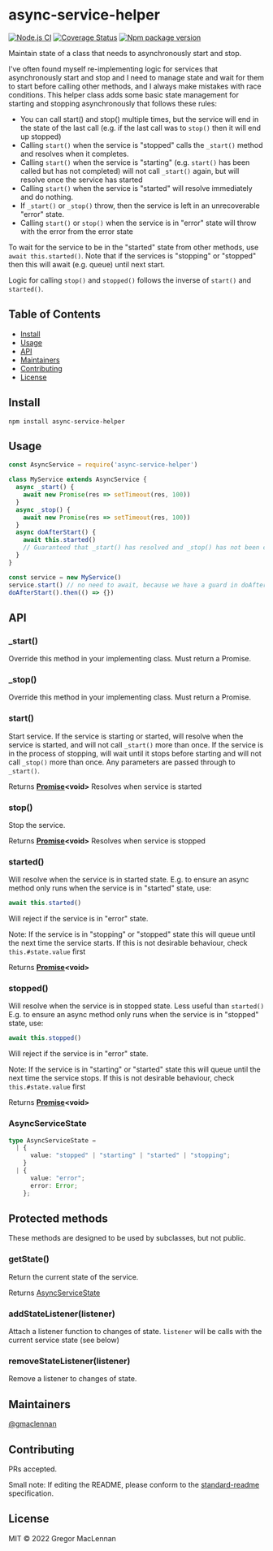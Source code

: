 # async-service-helper

[![Node.js CI](https://github.com/gmaclennan/async-service-helper/workflows/Node.js%20CI/badge.svg)](https://github.com/gmaclennan/async-service-helper/actions/workflows/node.js.yml)
[![Coverage Status](https://coveralls.io/repos/github/gmaclennan/async-service-helper/badge.svg)](https://coveralls.io/github/gmaclennan/async-service-helper)
[![Npm package version](https://img.shields.io/npm/v/async-service-helper)](https://npmjs.com/package/async-service-helper)


Maintain state of a class that needs to asynchronously start and stop.

I've often found myself re-implementing logic for services that asynchronously start and stop and I need to manage state and wait for them to start before calling other methods, and I always make mistakes with race conditions. This helper class adds some basic state management for starting and stopping asynchronously that follows these rules:

*   You can call start() and stop() multiple times, but the service will end in
    the state of the last call (e.g. if the last call was to `stop()` then it
    will end up stopped)
*   Calling `start()` when the service is "stopped" calls the `_start()` method
    and resolves when it completes.
*   Calling `start()` when the service is "starting" (e.g. `start()` has been
    called but has not completed) will not call `_start()` again, but will
    resolve once the service has started
*   Calling `start()` when the service is "started" will resolve immediately
    and do nothing.
*   If `_start()` or `_stop()` throw, then the service is left in an
    unrecoverable "error" state.
*   Calling `start()` or `stop()` when the service is in "error" state will
    throw with the error from the error state

To wait for the service to be in the "started" state from other methods, use
`await this.started()`. Note that if the services is "stopping" or "stopped"
then this will await (e.g. queue) until next start.

Logic for calling `stop()` and `stopped()` follows the inverse of `start()` and `started()`.

## Table of Contents

- [Install](#install)
- [Usage](#usage)
- [API](#api)
- [Maintainers](#maintainers)
- [Contributing](#contributing)
- [License](#license)

## Install

```
npm install async-service-helper
```

## Usage

```js
const AsyncService = require('async-service-helper')

class MyService extends AsyncService {
  async _start() {
    await new Promise(res => setTimeout(res, 100))
  }
  async _stop() {
    await new Promise(res => setTimeout(res, 100))
  }
  async doAfterStart() {
    await this.started()
    // Guaranteed that _start() has resolved and _stop() has not been called
  }
}

const service = new MyService()
service.start() // no need to await, because we have a guard in doAfterStart()
doAfterStart().then(() => {})
```

## API

### \_start()

Override this method in your implementing class. Must return a Promise.

### \_stop()

Override this method in your implementing class. Must return a Promise.

### start()

Start service. If the service is starting or started, will resolve when the
service is started, and will not call `_start()` more than once. If the
service is in the process of stopping, will wait until it stops before
starting and will not call `_stop()` more than once. Any parameters are passed through to `_start()`.

Returns **[Promise][1]\<void>** Resolves when service is started

### stop()

Stop the service.

Returns **[Promise][1]\<void>** Resolves when service is stopped

### started()

Will resolve when the service is in started state. E.g. to ensure an async
method only runs when the service is in "started" state, use:

```js
await this.started()
```

Will reject if the service is in "error" state.

Note: If the service is in "stopping" or "stopped" state this will queue
until the next time the service starts. If this is not desirable behaviour,
check `this.#state.value` first

Returns **[Promise][1]\<void>**

### stopped()

Will resolve when the service is in stopped state. Less useful than
`started()` E.g. to ensure an async method only runs when the service is in
"stopped" state, use:

```js
await this.stopped()
```

Will reject if the service is in "error" state.

Note: If the service is in "starting" or "started" state this will queue
until the next time the service stops. If this is not desirable behaviour,
check `this.#state.value` first

Returns **[Promise][1]\<void>**

### AsyncServiceState

```ts
type AsyncServiceState =
  | {
      value: "stopped" | "starting" | "started" | "stopping";
    }
  | {
      value: "error";
      error: Error;
    };
```

## Protected methods

These methods are designed to be used by subclasses, but not public.

### getState()

Return the current state of the service.

Returns [AsyncServiceState](#asyncservicestate)

### addStateListener(listener)

Attach a listener function to changes of state. `listener` will be calls with the current service state (see below)

### removeStateListener(listener)

Remove a listener to changes of state.

## Maintainers

[@gmaclennan](https://github.com/gmaclennan)

## Contributing

PRs accepted.

Small note: If editing the README, please conform to the [standard-readme](https://github.com/RichardLitt/standard-readme) specification.

## License

MIT © 2022 Gregor MacLennan

[1]: https://developer.mozilla.org/docs/Web/JavaScript/Reference/Global_Objects/Promise

